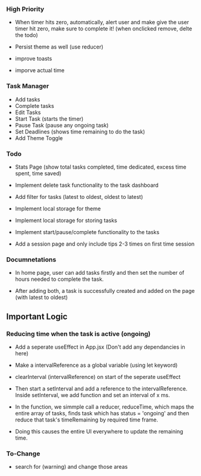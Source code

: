 ### High Priority


- When timer hits zero, automatically, alert user and make give the user timer hit zero, make sure to complete it! (when onclicked remove, delte the todo)

- Persist theme as well (use reducer)

- improve toasts

- imporve actual time


### Task Manager

- Add tasks
- Complete tasks
- Edit Tasks
- Start Task (starts the timer)
- Pause Task (pause any ongoing task)
- Set Deadlines (shows time remaining to do the task)
- Add Theme Toggle

### Todo

- Stats Page (show total tasks completed, time dedicated, excess time spent, time saved)

- Implement delete task functionality to the task dashboard
- Add filter for tasks (latest to oldest, oldest to latest)
- Implement local storage for theme
- Implement local storage for storing tasks
- Implement start/pause/complete functionality to the tasks

- Add a session page and only include tips 2-3 times on first time session

### Documnetations

- In home page, user can add tasks firstly and then set the number of hours needed to complete the task.

- After adding both, a task is successfully created and added on the page (with latest to oldest)

## Important Logic

### Reducing time when the task is active (ongoing)

- Add a seperate useEffect in App.jsx (Don't add any dependancies in here)

- Make a intervalReference as a global variable (using let keyword)
- clearInterval (intervalReference) on start of the seperate useEffect
- Then start a setInterval and add a reference to the intervalReference. Inside setInterval, we add function and set an interval of x ms.
- In the function, we simmple call a reducer, reduceTime, which maps the entire array of tasks, finds task which has status = 'ongoing' and then reduce that task's timeRemaining by required time frame.
- Doing this causes the entire UI everywhere to update the remaining time.

### To-Change

- search for (warning) and change those areas
